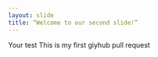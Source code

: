 ```yaml
---
layout: slide
title: “Welcome to our second slide!”
---
```

Your test
This is my first giyhub pull request
